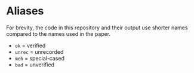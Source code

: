 # Aliases

For brevity,
the code in this repository and their output use shorter names compared to
the names used in the paper.

- `ok` = verified
- `unrec` = unrecorded
- `meh` = special-cased
- `bad` = unverified
